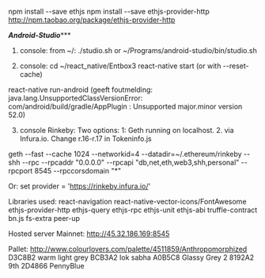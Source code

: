 npm install --save ethjs
npm install --save ethjs-provider-http
http://npm.taobao.org/package/ethjs-provider-http

*******Android-Studio**********
1. console:
from ~/:
./studio.sh
or
~/Programs/android-studio/bin/studio.sh

2. console:
cd ~/react_native/Entbox3
react-native start (or with --reset-cache)

react-native run-android (geeft foutmelding: java.lang.UnsupportedClassVersionError: com/android/build/gradle/AppPlugin : Unsupported major.minor version 52.0)


3. console Rinkeby:
Two options: 1: Geth running on localhost. 2. via Infura.io. Change r.16-r.17 in Tokeninfo.js

geth --fast --cache 1024 --networkid=4 --datadir=~/.ethereum/rinkeby --shh --rpc --rpcaddr "0.0.0.0" --rpcapi "db,net,eth,web3,shh,personal" --rpcport 8545 --rpccorsdomain "*"

Or:
set provider = 'https://rinkeby.infura.io/'

Libraries used:
react-navigation
react-native-vector-icons/FontAwesome
ethjs-provider-http
ethjs-query
ethjs-rpc
ethjs-unit
ethjs-abi
truffle-contract
bn.js
fs-extra
peer-up

Hosted server Mainnet: http://45.32.186.169:8545

Pallet:
http://www.colourlovers.com/palette/4511859/Anthropomorphized
D3C8B2 	warm light grey
BCB3A2	lok sabha
A0B5C8	Glassy Grey 2
8192A2	9th
2D4866	PennyBlue